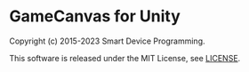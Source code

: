 # GameCanvas for Unity
Copyright (c) 2015-2023 Smart Device Programming.

This software is released under the MIT License, see [LICENSE](../LICENSE.md).
